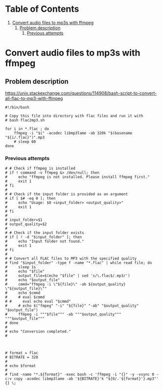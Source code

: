 
# Table of Contents

1.  [Convert audio files to mp3s with ffmpeg](#org52f4ee8)
    1.  [Problem description](#org1562da1)
        1.  [Previous attempts](#orgd5ce553)



<a id="org52f4ee8"></a>

# Convert audio files to mp3s with ffmpeg


<a id="org1562da1"></a>

## Problem description

<https://unix.stackexchange.com/questions/114908/bash-script-to-convert-all-flac-to-mp3-with-ffmpeg>

    #!/bin/bash
    
    # Copy this file into directory with flac files and run it with 
    # bash flac2mp3.sh
    
    for i in *.flac ; do 
        ffmpeg -i "$i" -acodec libmp3lame -ab 320k "$(basename "${i/.flac}")".mp3
        # sleep 60
    done


<a id="orgd5ce553"></a>

### Previous attempts

    
    # # Check if ffmpeg is installed
    # if ! command -v ffmpeg &> /dev/null; then
    #     echo "ffmpeg is not installed. Please install ffmpeg first."
    #     exit 1
    # fi
    # 
    # # Check if the input folder is provided as an argument
    # if [ $# -eq 0 ]; then
    #     echo "Usage: $0 <input_folder> <output_quality>"
    #     exit 1
    # fi
    # 
    # input_folder=$1
    # output_quality=$2
    # 
    # # Check if the input folder exists
    # if [ ! -d "$input_folder" ]; then
    #     echo "Input folder not found."
    #     exit 1
    # fi
    # 
    # # Convert all FLAC files to MP3 with the specified quality
    # find "$input_folder" -type f -name "*.flac" | while read file; do
    #     sleep 1s
    #     echo "$file"
    #     output_file=$(echo "$file" | sed 's/\.flac$/.mp3/')
    #     echo "$output_file"
    #     cmmd="ffmpeg -i \"${file}\" -ab ${output_quality} \"${output_file}\""
    #     echo $cmmd
    #     # eval $cmmd
    # #     eval echo eval "$cmmd"
    #     # echo $("fmpeg" "-i" "${file}" "-ab" "$output_quality" "$output_file")
    #     ffmpeg -i """$file""" -ab """$output_quality""" """$output_file"""
    # done
    # 
    # echo "Conversion completed." 
    # 
    
    
    
    # format = flac
    # BITRATE = 320
    # 
    # echo $format 
    # 
    # find -name "*.${format}" -exec bash -c 'ffmpeg -i "{}" -y -vsync 0 -c:v copy -acodec libmp3lame -ab '${BITRATE}'k "${0/.'${format}'}.mp3"' {} \;

